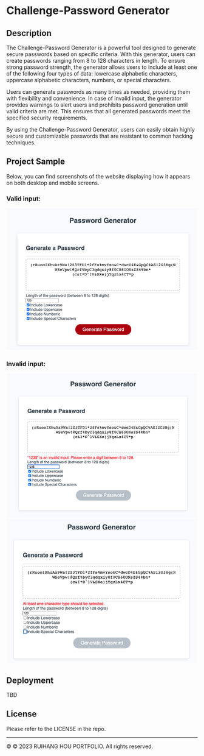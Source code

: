 # Challenge-Password Generator

## Description
The Challenge-Password Generator is a powerful tool designed to generate secure passwords based on specific criteria. With this generator, users can create passwords ranging from 8 to 128 characters in length. To ensure strong password strength, the generator allows users to include at least one of the following four types of data: lowercase alphabetic characters, uppercase alphabetic characters, numbers, or special characters.

Users can generate passwords as many times as needed, providing them with flexibility and convenience. In case of invalid input, the generator provides warnings to alert users and prohibits password generation until valid criteria are met. This ensures that all generated passwords meet the specified security requirements.

By using the Challenge-Password Generator, users can easily obtain highly secure and customizable passwords that are resistant to common hacking techniques.

## Project Sample
Below, you can find screenshots of the website displaying how it appears on both desktop and mobile screens.

### Valid input:
![Valid input:](./Assets/images/Screenshot%202023-06-06%20at%2011.43.09%20pm.png)

### Invalid input:
![Invalid input:](./Assets/images/Screenshot%202023-06-06%20at%2011.43.30%20pm.png)
![Invalid input:](./Assets/images/Screenshot%202023-06-06%20at%2011.43.41%20pm.png)

## Deployment

TBD

## License

Please refer to the LICENSE in the repo.

- - -
© © 2023 RUIHANG HOU PORTFOLIO. All rights reserved.